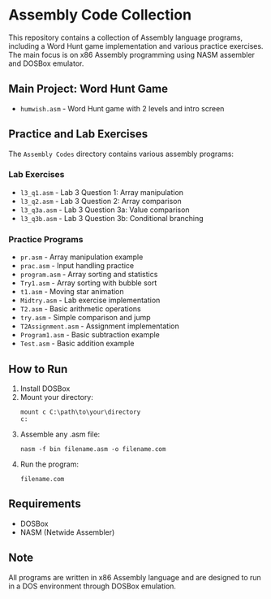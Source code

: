 # Assembly Code Collection

This repository contains a collection of Assembly language programs, including a Word Hunt game implementation and various practice exercises. The main focus is on x86 Assembly programming using NASM assembler and DOSBox emulator.

## Main Project: Word Hunt Game
- `humwish.asm` - Word Hunt game with 2 levels and intro screen

## Practice and Lab Exercises
The `Assembly Codes` directory contains various assembly programs:

### Lab Exercises
- `l3_q1.asm` - Lab 3 Question 1: Array manipulation
- `l3_q2.asm` - Lab 3 Question 2: Array comparison
- `l3_q3a.asm` - Lab 3 Question 3a: Value comparison
- `l3_q3b.asm` - Lab 3 Question 3b: Conditional branching

### Practice Programs
- `pr.asm` - Array manipulation example
- `prac.asm` - Input handling practice
- `program.asm` - Array sorting and statistics
- `Try1.asm` - Array sorting with bubble sort
- `t1.asm` - Moving star animation
- `Midtry.asm` - Lab exercise implementation
- `T2.asm` - Basic arithmetic operations
- `try.asm` - Simple comparison and jump
- `T2Assignment.asm` - Assignment implementation
- `Program1.asm` - Basic subtraction example
- `Test.asm` - Basic addition example

## How to Run
1. Install DOSBox
2. Mount your directory:
   ```
   mount c C:\path\to\your\directory
   c:
   ```
3. Assemble any .asm file:
   ```
   nasm -f bin filename.asm -o filename.com
   ```
4. Run the program:
   ```
   filename.com
   ```

## Requirements
- DOSBox
- NASM (Netwide Assembler)

## Note
All programs are written in x86 Assembly language and are designed to run in a DOS environment through DOSBox emulation.